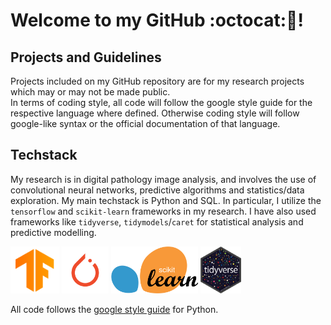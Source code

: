 # Welcome to my GitHub :octocat:👋!
## Projects and Guidelines  
Projects included on my GitHub repository are for my research projects which may or may not be made public.   
In terms of coding style, all code will follow the google style guide for the respective language where defined. Otherwise coding style will follow google-like syntax or the official documentation of that language. 

## Techstack
My research is in digital pathology image analysis, and involves the use of convolutional neural networks, predictive algorithms and statistics/data exploration. My main techstack is Python and SQL. In particular, I utilize the `tensorflow` and `scikit-learn` frameworks in my research. I have also used frameworks like `tidyverse`, `tidymodels`/`caret` for statistical analysis and predictive modelling.
<div style = 'display:inline;'>
    <img src = "Images/tensorflow_logo.png" height = 75px />  
    <img src="Images/pytorch-logo.png" height = 75px />
    <img src="Images/scikit-learn-logo.svg" height = 75px/>
    <img src="Images/Tidyverse_hex_logo.png" height = 75px />
</div> 

All code follows the [google style guide](https://google.github.io/styleguide/pyguide.html#s3.2-line-length) for Python.

